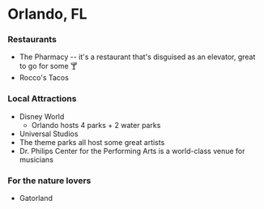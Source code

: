 # Orlando, FL

### Restaurants
- The Pharmacy -- it's a restaurant that's disguised as an elevator, great to go for some :cocktail:
- Rocco's Tacos

### Local Attractions
- Disney World
  - Orlando hosts 4 parks + 2 water parks
- Universal Studios
- The theme parks all host some great artists
- Dr. Philips Center for the Performing Arts is a world-class venue for musicians

### For the nature lovers
- Gatorland
